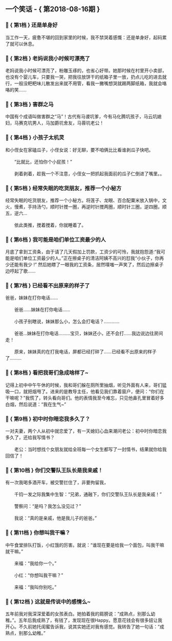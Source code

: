 ## 一个笑话 - { 第2018-08-16期 }
</hr>

### :jack_o_lantern: { 第1档 } 还是单身好
当工作一天，疲惫不堪的回到家里的时候，我不禁哭着感慨：还是单身好，起码累了就可以休息。


### :jack_o_lantern: { 第2档 } 老妈说我小时候可漂亮了
老妈说我小时候可漂亮了，粉雕玉琢的，也省心好带。她那时候在村里开小卖部，也没有个婴儿车，只要我一哭，把我往放饼干的纸箱子里一放，扔点儿吃的进去就行，一般没粑粑味儿散发出来就不用管，看我一撇嘴想哭就踢两脚纸箱，我就会咯咯的笑……


### :jack_o_lantern: { 第3档 } 害群之马
中国有个成语叫做害群之“马”！古代有马谡坑爹，今有马化腾坑孩子，马云坑媳妇，马赛克坑男人，马加爵坑舍友，马蓉坑老公！


### :jack_o_lantern: { 第4档 } 小孩子太机灵
和小侄女在家磕瓜子，小侄女说：好无聊，要不咱俩比比看谁剥瓜子快吧。<br/><br/>　　“比就比，还怕你个小屁孩！”<br/><br/>　　剥着剥着，趁我一个不注意，小侄女一把抓起我面前的瓜子仁倒进了嘴里。。


### :jack_o_lantern: { 第5档 } 经常失眠的吃货朋友，推荐一个小秘方
经常失眠的吃货朋友，推荐一个小秘方。将莲子、龙眼、百合配粟米放入锅中，文火，慢煮，手持汤勺，顺时针搅一圈，再逆时针搅两圈，顺时针三圈，逆四圈，顺五，逆六...<br/><br/>　　依此类推，搅着搅着，你就睡着了。


### :jack_o_lantern: { 第6档 } 我可能是咱们单位工资最少的人
月底了拿到工资条，由于请了几天假加上罚款，工资少的可怜，我就抱怨道:“我可能是咱们单位工资最少的人。”正在擦桌子的清洁阿姨不高兴的怼我“小伙子，你再少还能有我少 !” 然后她瞟了一眼我的工资条，居然噗嗤一声笑了，然后边擦桌子边哼起了歌……


### :jack_o_lantern: { 第7档 } 已经看不出原来的样子了
爸爸，妹妹在打你电话……<br/><br/>　　爸爸……妹妹在打你电话……<br/><br/>　　小孩子别瞎说，妹妹那么小，怎么会打电话？…………<br/><br/>　　爸爸…妹妹在打你电话………宝贝，妹妹还小，还不会打……我边说边往房间走！<br/><br/>　　原来，妹妹真的在打我电话，屏都已经打碎了……已经看不出原来的样子了………


### :jack_o_lantern: { 第8档 } 看把我哥们急成啥样了~
记得上初中中午午休的时候，我和哥们躲在厕所里抽烟，听见外面有人来，哥们猛吸一口，就把烟甩了。进来的是教导主任，他看见我们靠着窗户，便问：“你们在干嘛呢？”我慌了，转头看向哥们。他的表情我至今难忘，只见他鼻孔里冒着好多白烟，然后说道：“我在生气~”


### :jack_o_lantern: { 第9档 } 初中时你暗恋我多久了？
一对夫妻，两个人从初中就恋爱了，有一天媳妇心血来潮问老公：初中时你暗恋我多久了，还给我写情书？<br/><br/>　　老公：当时想找个女朋友就给全班每一个女生都写了一封情书，结果就你给我回信了！


### :jack_o_lantern: { 第10档 } 你们交警队王队长是我亲戚！
有一次我喝多酒开车，被交警拦住了，非要拘留我，<br/><br/>　　千钧一发之际我集中生智：“兄弟，通融下，你们交警队王队长是我亲戚！”<br/><br/>　　警察问：“是吗？我怎么没见过？”<br/><br/>　　我说：“真的是亲戚，他是我儿子的爸爸。”


### :jack_o_lantern: { 第11档 } 你想叫我干嘛？
中午食堂排队打饭，小红饿的厉害。就说：“谁现在要是给我一个面包，叫我干嘛就干嘛。”<br/><br/>　　来福：“我给你一个。”<br/><br/>　　小红：“你想叫我干嘛？”<br/><br/>　　来福：“我叫你别吃。”


### :jack_o_lantern: { 第12档 } 这就是传说中的感情么~
五年前我对我深深爱着的女孩表白。她拍着我的肩膀说：“成熟点，别那么幼稚。”。五年后我成熟了，有钱了，发现现在很Happy。愿意花钱会有很多妞让我开心。不久前她托闺蜜告诉我，说其实她还对我有感觉。我转告了她一句话：“成熟点，别那么幼稚。”

